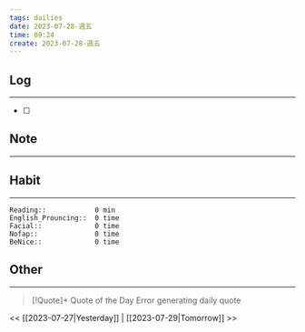 ```yaml
---
tags: dailies  
date: 2023-07-28-週五
time: 09:24
create: 2023-07-28-週五
---
```


## Log
---
- [ ] 

## Note
---

## Habit
---
```
Reading::            0 min
English_Prouncing::  0 time
Facial::             0 time
Nofap::              0 time
BeNice::             0 time

```
## Other
---

> [!Quote]+ Quote of the Day
> Error generating daily quote

<< [[2023-07-27|Yesterday]] | [[2023-07-29|Tomorrow]] >>